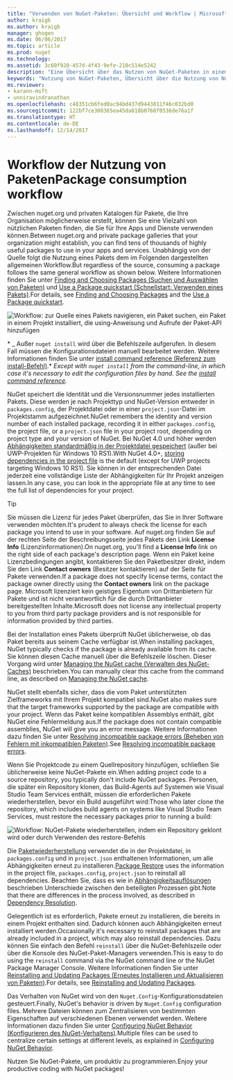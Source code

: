 ```yaml
---
title: "Verwenden von NuGet-Paketen: Übersicht und Workflow | Microsoft-Dokumentation"
author: kraigb
ms.author: kraigb
manager: ghogen
ms.date: 06/06/2017
ms.topic: article
ms.prod: nuget
ms.technology: 
ms.assetid: 3c60f920-457d-4f43-9efe-210c514e5242
description: "Eine Übersicht über das Nutzen von NuGet-Paketen in einem Projekt, die Links zu anderen spezifischen Teilen des Prozesses enthält."
keywords: "Nutzung von NuGet-Paketen, Übersicht über die Nutzung von NuGet-Paketen, Workflow der Nutzung von NuGet-Paketen, Workflow der Nutzung von Paketen, Übersicht über die Nutzung von Paketen"
ms.reviewer:
- karann-msft
- unniravindranathan
ms.openlocfilehash: c48351cb6fed0ac94bd437d9443811f46c032bd0
ms.sourcegitcommit: 122bf7ce308365ea45da018b0768f0536de76a1f
ms.translationtype: HT
ms.contentlocale: de-DE
ms.lasthandoff: 12/14/2017
---
```

# <a name="package-consumption-workflow"></a><span data-ttu-id="db3a1-104">Workflow der Nutzung von Paketen</span><span class="sxs-lookup"><span data-stu-id="db3a1-104">Package consumption workflow</span></span>

<span data-ttu-id="db3a1-105">Zwischen nuget.org und privaten Katalogen für Pakete, die Ihre Organisation möglicherweise erstellt, können Sie eine Vielzahl von nützlichen Paketen finden, die Sie für Ihre Apps und Dienste verwenden können.</span><span class="sxs-lookup"><span data-stu-id="db3a1-105">Between nuget.org and private package galleries that your organization might establish, you can find tens of thousands of highly useful packages to use in your apps and services.</span></span> <span data-ttu-id="db3a1-106">Unabhängig von der Quelle folgt die Nutzung eines Pakets dem im Folgenden dargestellten allgemeinen Workflow.</span><span class="sxs-lookup"><span data-stu-id="db3a1-106">But regardless of the source, consuming a package follows the same general workflow as shown below.</span></span> <span data-ttu-id="db3a1-107">Weitere Informationen finden Sie unter [Finding and Choosing Packages (Suchen und Auswählen von Paketen)](../consume-packages/finding-and-choosing-packages.md) und [Use a Package quickstart (Schnellstart: Verwenden eines Pakets)](../quickstart/use-a-package.md).</span><span class="sxs-lookup"><span data-stu-id="db3a1-107">For details, see [Finding and Choosing Packages](../consume-packages/finding-and-choosing-packages.md) and the [Use a Package quickstart](../quickstart/use-a-package.md).</span></span>

![Workflow: zur Quelle eines Pakets navigieren, ein Paket suchen, ein Paket in einem Projekt installiert, die using-Anweisung und Aufrufe der Paket-API hinzufügen](media/Overview-01-GeneralFlow.png)

<span data-ttu-id="db3a1-109">\* _ Außer `nuget install` wird über die Befehlszeile aufgerufen. In diesem Fall müssen die Konfigurationsdateien manuell bearbeitet werden. Weitere Informationen finden Sie unter [install command reference (Referenz zum install-Befehl)](../tools/cli-ref-install.md).</span><span class="sxs-lookup"><span data-stu-id="db3a1-109">\* _Except with `nuget install` from the command-line, in which case it's necessary to edit the configuration files by hand. See the [install command reference](../tools/cli-ref-install.md)._</span></span>

<span data-ttu-id="db3a1-110">NuGet speichert die Identität und die Versionsnummer jedes installierten Pakets. Diese werden je nach Projekttyp und NuGet-Version entweder in `packages.config`, der Projektdatei oder in einer `project.json`-Datei im Projektstamm aufgezeichnet.</span><span class="sxs-lookup"><span data-stu-id="db3a1-110">NuGet remembers the identity and version number of each installed package, recording it in either `packages.config`, the project file, or a `project.json` file in your project root, depending on project type and your version of NuGet.</span></span> <span data-ttu-id="db3a1-111">Bei NuGet 4.0 und höher werden [Abhängigkeiten standardmäßig in der Projektdatei gespeichert](../consume-packages/package-references-in-project-files.md) (außer bei UWP-Projekten für Windows 10 RS1).</span><span class="sxs-lookup"><span data-stu-id="db3a1-111">With NuGet 4.0+, [storing dependencies in the project file](../consume-packages/package-references-in-project-files.md) is the default (except for UWP projects targeting Windows 10 RS1).</span></span> <span data-ttu-id="db3a1-112">Sie können in der entsprechenden Datei jederzeit eine vollständige Liste der Abhängigkeiten für Ihr Projekt anzeigen lassen.</span><span class="sxs-lookup"><span data-stu-id="db3a1-112">In any case, you can look in the appropriate file at any time to see the full list of dependencies for your project.</span></span>

> [!Tip]
> <span data-ttu-id="db3a1-113">Sie müssen die Lizenz für jedes Paket überprüfen, das Sie in Ihrer Software verwenden möchten.</span><span class="sxs-lookup"><span data-stu-id="db3a1-113">It's prudent to always check the license for each package you intend to use in your software.</span></span> <span data-ttu-id="db3a1-114">Auf nuget.org finden Sie auf der rechten Seite der Beschreibungsseite jedes Pakets den Link **License Info** (Lizenzinformationen).</span><span class="sxs-lookup"><span data-stu-id="db3a1-114">On nuget.org, you'll find a **License Info** link on the right side of each package's description page.</span></span> <span data-ttu-id="db3a1-115">Wenn ein Paket keine Lizenzbedingungen angibt, kontaktieren Sie den Paketbesitzer direkt, indem Sie den Link **Contact owners** (Besitzer kontaktieren) auf der Seite für Pakete verwenden.</span><span class="sxs-lookup"><span data-stu-id="db3a1-115">If a package does not specify license terms, contact the package owner directly using the **Contact owners** link on the package page.</span></span> <span data-ttu-id="db3a1-116">Microsoft lizenziert kein geistiges Eigentum von Drittanbietern für Pakete und ist nicht verantwortlich für die durch Drittanbieter bereitgestellten Inhalte.</span><span class="sxs-lookup"><span data-stu-id="db3a1-116">Microsoft does not license any intellectual property to you from third party package providers and is not responsible for information provided by third parties.</span></span>

<span data-ttu-id="db3a1-117">Bei der Installation eines Pakets überprüft NuGet üblicherweise, ob das Paket bereits aus seinem Cache verfügbar ist.</span><span class="sxs-lookup"><span data-stu-id="db3a1-117">When installing packages, NuGet typically checks if the package is already available from its cache.</span></span> <span data-ttu-id="db3a1-118">Sie können diesen Cache manuell über die Befehlszeile löschen. Dieser Vorgang wird unter [Managing the NuGet cache (Verwalten des NuGet-Caches)](../consume-packages/managing-the-nuget-cache.md) beschrieben.</span><span class="sxs-lookup"><span data-stu-id="db3a1-118">You can manually clear this cache from the command line, as described on [Managing the NuGet cache](../consume-packages/managing-the-nuget-cache.md).</span></span>

<span data-ttu-id="db3a1-119">NuGet stellt ebenfalls sicher, dass die vom Paket unterstützten Zielframeworks mit Ihrem Projekt kompatibel sind.</span><span class="sxs-lookup"><span data-stu-id="db3a1-119">NuGet also makes sure that the target frameworks supported by the package are compatible with your project.</span></span> <span data-ttu-id="db3a1-120">Wenn das Paket keine kompatiblen Assemblys enthält, gibt NuGet eine Fehlermeldung aus.</span><span class="sxs-lookup"><span data-stu-id="db3a1-120">If the package does not contain compatible assemblies, NuGet will give you an error message.</span></span> <span data-ttu-id="db3a1-121">Weitere Informationen dazu finden Sie unter [Resolving incompatible package errors (Beheben von Fehlern mit inkompatiblen Paketen)](dependency-resolution.md#resolving-incompatible-package-errors).</span><span class="sxs-lookup"><span data-stu-id="db3a1-121">See [Resolving incompatible package errors](dependency-resolution.md#resolving-incompatible-package-errors).</span></span>

<span data-ttu-id="db3a1-122">Wenn Sie Projektcode zu einem Quellrepository hinzufügen, schließen Sie üblicherweise keine NuGet-Pakete ein.</span><span class="sxs-lookup"><span data-stu-id="db3a1-122">When adding project code to a source repository, you typically don't include NuGet packages.</span></span> <span data-ttu-id="db3a1-123">Personen, die später ein Repository klonen, das Build-Agents auf Systemen wie Visual Studio Team Services enthält, müssen die erforderlichen Pakete wiederherstellen, bevor ein Build ausgeführt wird:</span><span class="sxs-lookup"><span data-stu-id="db3a1-123">Those who later clone the repository, which includes build agents on systems like Visual Studio Team Services, must restore the necessary packages prior to running a build:</span></span>

![Workflow: NuGet-Pakete wiederherstellen, indem ein Repository geklont wird oder durch Verwenden des restore-Befehls](media/Overview-02-RestoreFlow.png)

<span data-ttu-id="db3a1-125">Die [Paketwiederherstellung](../consume-packages/package-restore.md) verwendet die in der Projektdatei, in `packages.config` und in `project.json` enthaltenen Informationen, um alle Abhängigkeiten erneut zu installieren.</span><span class="sxs-lookup"><span data-stu-id="db3a1-125">[Package Restore](../consume-packages/package-restore.md) uses the information in the project file, `packages.config`, `project.json` to reinstall all dependencies.</span></span> <span data-ttu-id="db3a1-126">Beachten Sie, dass es wie in [Abhängigkeitsauflösungen](../consume-packages/dependency-resolution.md) beschrieben Unterschiede zwischen den beteiligten Prozessen gibt.</span><span class="sxs-lookup"><span data-stu-id="db3a1-126">Note that there are differences in the process involved, as described in [Dependency Resolution](../consume-packages/dependency-resolution.md).</span></span>

<span data-ttu-id="db3a1-127">Gelegentlich ist es erforderlich, Pakete erneut zu installieren, die bereits in einem Projekt enthalten sind. Dadurch können auch Abhängigkeiten erneut installiert werden.</span><span class="sxs-lookup"><span data-stu-id="db3a1-127">Occasionally it's necessary to reinstall packages that are already included in a project, which may also reinstall dependencies.</span></span> <span data-ttu-id="db3a1-128">Dazu können Sie einfach den Befehl `reinstall` über die NuGet-Befehlszeile oder über die Konsole des NuGet-Paket-Managers verwenden.</span><span class="sxs-lookup"><span data-stu-id="db3a1-128">This is easy to do using the `reinstall` command via the NuGet command line or the NuGet Package Manager Console.</span></span> <span data-ttu-id="db3a1-129">Weitere Informationen finden Sie unter [Reinstalling and Updating Packages (Erneutes Installieren und Aktualisieren von Paketen)](../consume-packages/reinstalling-and-updating-packages.md).</span><span class="sxs-lookup"><span data-stu-id="db3a1-129">For details, see [Reinstalling and Updating Packages](../consume-packages/reinstalling-and-updating-packages.md).</span></span>

<span data-ttu-id="db3a1-130">Das Verhalten von NuGet wird von den `Nuget.Config`-Konfigurationsdateien gesteuert.</span><span class="sxs-lookup"><span data-stu-id="db3a1-130">Finally, NuGet's behavior is driven by `Nuget.Config` configuration files.</span></span> <span data-ttu-id="db3a1-131">Mehrere Dateien können zum Zentralisieren von bestimmten Eigenschaften auf verschiedenen Ebenen verwendet werden. Weitere Informationen dazu finden Sie unter [Configuring NuGet Behavior (Konfigurieren des NuGet-Verhaltens)](../consume-packages/configuring-nuget-behavior.md).</span><span class="sxs-lookup"><span data-stu-id="db3a1-131">Multiple files can be used to centralize certain settings at different levels, as explained in [Configuring NuGet Behavior](../consume-packages/configuring-nuget-behavior.md).</span></span>

<span data-ttu-id="db3a1-132">Nutzen Sie NuGet-Pakete, um produktiv zu programmieren.</span><span class="sxs-lookup"><span data-stu-id="db3a1-132">Enjoy your productive coding with NuGet packages!</span></span>
